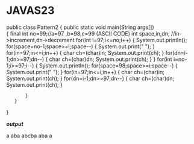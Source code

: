 # JAVAS23
public class Pattern2
{
       public static void main(String args[])   
	   {
		    final int no=99;//a=97 ,b=98,c=99 (ASCII CODE)
			int space,in,dn;
			//in->increment,dn->decrement
			for(int i=97;i<=no;i++)
		    {
			 System.out.println();
			 for(space=no-1;space>=i;space--)
		     {
				 System.out.print(" ");
		     }
			 for(in=97;in<=i;in++)
			 {
			       char ch=(char)in;
				   System.out.print(ch);
			 }
			 for(dn=i-1;dn>=97;dn--)
			 {
			      char ch=(char)dn;
				  System.out.print(ch);
			 }
		   }
		   for(int i=no-1;i>=97;i--)
		   {
		        System.out.println();
				for(space=98;space>=i;space--)
		        {
				   System.out.print(" ");
		        }
				for(in=97;in<=i;in++)
			    {
			       char ch=(char)in;
				   System.out.print(ch);
			    }
				for(dn=i-1;dn>=97;dn--)
			    {
				   char ch=(char)dn;
				   System.out.print(ch);
			   }
			  
		   }
	   }
}




***output***

  a
 aba
abcba
 aba
  a
